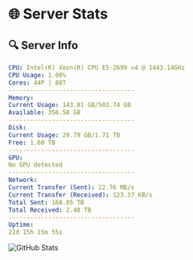 # 🌐 Server Stats
## 🔍 Server Info
```yaml
CPU: Intel(R) Xeon(R) CPU E5-2699 v4 @ 1443.14GHz
CPU Usage: 1.00%
Cores: 44P | 88T
-----------------------------------
Memory:
Current Usage: 143.81 GB/503.74 GB
Available: 356.58 GB
-----------------------------------
Disk:
Current Usage: 29.79 GB/1.71 TB
Free: 1.60 TB
-----------------------------------
GPU:
No GPU detected
-----------------------------------
Network:
Current Transfer (Sent): 22.76 MB/s
Current Transfer (Received): 123.37 KB/s
Total Sent: 168.85 TB
Total Received: 2.48 TB
-----------------------------------
Uptime:
22d 15h 15m 55s
```
![GitHub Stats](https://img.shields.io/badge/Updated-2025-03-02_13:59:13-blue)